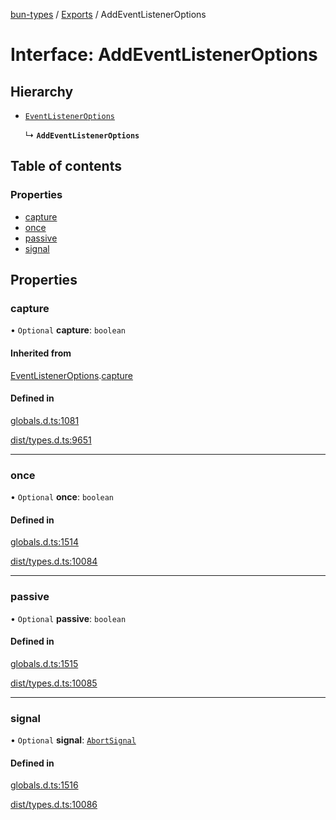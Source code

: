 [bun-types](https://github.com/oven-sh/bun-types/blob/master/api-docs/README.md) / [Exports](https://github.com/oven-sh/bun-types/blob/master/api-docs/modules.md) / AddEventListenerOptions

# Interface: AddEventListenerOptions

## Hierarchy

- [`EventListenerOptions`](https://github.com/oven-sh/bun-types/blob/master/api-docs/interfaces/EventListenerOptions.md)

  ↳ **`AddEventListenerOptions`**

## Table of contents

### Properties

- [capture](https://github.com/oven-sh/bun-types/blob/master/api-docs/interfaces/AddEventListenerOptions.md#capture)
- [once](https://github.com/oven-sh/bun-types/blob/master/api-docs/interfaces/AddEventListenerOptions.md#once)
- [passive](https://github.com/oven-sh/bun-types/blob/master/api-docs/interfaces/AddEventListenerOptions.md#passive)
- [signal](https://github.com/oven-sh/bun-types/blob/master/api-docs/interfaces/AddEventListenerOptions.md#signal)

## Properties

### capture

• `Optional` **capture**: `boolean`

#### Inherited from

[EventListenerOptions](https://github.com/oven-sh/bun-types/blob/master/api-docs/interfaces/EventListenerOptions.md).[capture](https://github.com/oven-sh/bun-types/blob/master/api-docs/interfaces/EventListenerOptions.md#capture)

#### Defined in

[globals.d.ts:1081](https://github.com/valgaze/bun-types/blob/6f8dbf8/globals.d.ts#L1081)

[dist/types.d.ts:9651](https://github.com/valgaze/bun-types/blob/6f8dbf8/dist/types.d.ts#L9651)

___

### once

• `Optional` **once**: `boolean`

#### Defined in

[globals.d.ts:1514](https://github.com/valgaze/bun-types/blob/6f8dbf8/globals.d.ts#L1514)

[dist/types.d.ts:10084](https://github.com/valgaze/bun-types/blob/6f8dbf8/dist/types.d.ts#L10084)

___

### passive

• `Optional` **passive**: `boolean`

#### Defined in

[globals.d.ts:1515](https://github.com/valgaze/bun-types/blob/6f8dbf8/globals.d.ts#L1515)

[dist/types.d.ts:10085](https://github.com/valgaze/bun-types/blob/6f8dbf8/dist/types.d.ts#L10085)

___

### signal

• `Optional` **signal**: [`AbortSignal`](https://github.com/oven-sh/bun-types/blob/master/api-docs/modules.md#abortsignal)

#### Defined in

[globals.d.ts:1516](https://github.com/valgaze/bun-types/blob/6f8dbf8/globals.d.ts#L1516)

[dist/types.d.ts:10086](https://github.com/valgaze/bun-types/blob/6f8dbf8/dist/types.d.ts#L10086)

